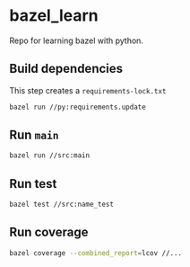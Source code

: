 # bazel_learn

Repo for learning bazel with python.

## Build dependencies

This step creates a `requirements-lock.txt`

```bash
bazel run //py:requirements.update
```

## Run `main`

```bash
bazel run //src:main
```

## Run test

```bash
bazel test //src:name_test
```

## Run coverage

```bash
bazel coverage --combined_report=lcov //...
```
